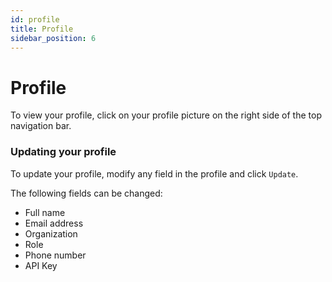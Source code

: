 ```yaml
---
id: profile
title: Profile
sidebar_position: 6
---
```


# Profile

To view your profile, click on your profile picture on the right side of the top navigation bar.

### Updating your profile

To update your profile, modify any field in the profile and click `Update`.

The following fields can be changed:
* Full name
* Email address
* Organization
* Role
* Phone number
* API Key